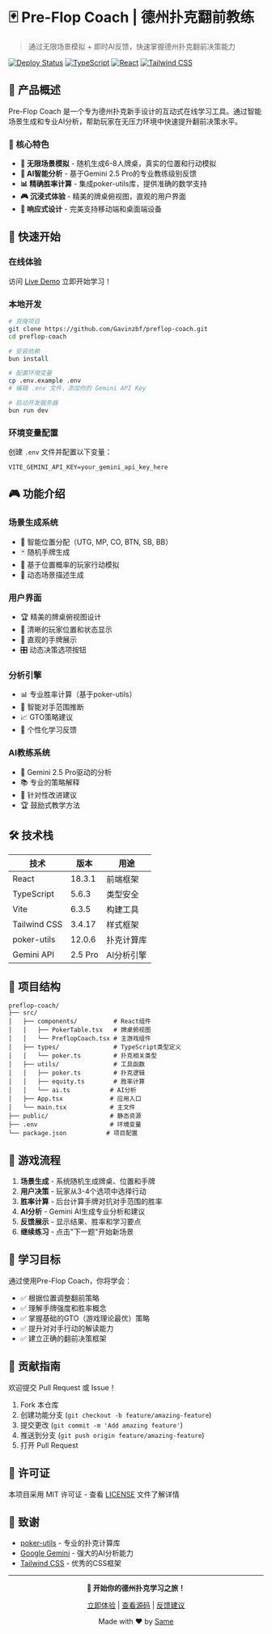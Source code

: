 # 🃏 Pre-Flop Coach | 德州扑克翻前教练

> 通过无限场景模拟 + 即时AI反馈，快速掌握德州扑克翻前决策能力

[![Deploy Status](https://img.shields.io/badge/deploy-netlify-success)](https://preflop-coach.netlify.app)
[![TypeScript](https://img.shields.io/badge/TypeScript-007ACC?logo=typescript&logoColor=white)](https://www.typescriptlang.org/)
[![React](https://img.shields.io/badge/React-20232A?logo=react&logoColor=61DAFB)](https://reactjs.org/)
[![Tailwind CSS](https://img.shields.io/badge/Tailwind_CSS-38B2AC?logo=tailwind-css&logoColor=white)](https://tailwindcss.com/)

## 🎯 产品概述

Pre-Flop Coach 是一个专为德州扑克新手设计的互动式在线学习工具。通过智能场景生成和专业AI分析，帮助玩家在无压力环境中快速提升翻前决策水平。

### 🌟 核心特色

- **🎲 无限场景模拟** - 随机生成6-8人牌桌，真实的位置和行动模拟
- **🤖 AI智能分析** - 基于Gemini 2.5 Pro的专业教练级别反馈
- **📊 精确胜率计算** - 集成poker-utils库，提供准确的数学支持
- **🎮 沉浸式体验** - 精美的牌桌俯视图，直观的用户界面
- **📱 响应式设计** - 完美支持移动端和桌面端设备

## 🚀 快速开始

### 在线体验
访问 [Live Demo](https://preflop-coach.netlify.app) 立即开始学习！

### 本地开发

```bash
# 克隆项目
git clone https://github.com/Gavinzbf/preflop-coach.git
cd preflop-coach

# 安装依赖
bun install

# 配置环境变量
cp .env.example .env
# 编辑 .env 文件，添加你的 Gemini API Key

# 启动开发服务器
bun run dev
```

### 环境变量配置

创建 `.env` 文件并配置以下变量：

```env
VITE_GEMINI_API_KEY=your_gemini_api_key_here
```

## 🎮 功能介绍

### 场景生成系统
- 🎯 智能位置分配（UTG, MP, CO, BTN, SB, BB）
- 🃏 随机手牌生成
- 🎲 基于位置概率的玩家行动模拟
- 📝 动态场景描述生成

### 用户界面
- 🏆 精美的牌桌俯视图设计
- 👤 清晰的玩家位置和状态显示
- 🎴 直观的手牌展示
- 🎛️ 动态决策选项按钮

### 分析引擎
- 📊 专业胜率计算（基于poker-utils）
- 🧠 智能对手范围推断
- 📈 GTO策略建议
- 🎯 个性化学习反馈

### AI教练系统
- 🤖 Gemini 2.5 Pro驱动的分析
- 📚 专业的策略解释
- 🎯 针对性改进建议
- 🏆 鼓励式教学方法

## 🛠️ 技术栈

| 技术 | 版本 | 用途 |
|------|------|------|
| React | 18.3.1 | 前端框架 |
| TypeScript | 5.6.3 | 类型安全 |
| Vite | 6.3.5 | 构建工具 |
| Tailwind CSS | 3.4.17 | 样式框架 |
| poker-utils | 12.0.6 | 扑克计算库 |
| Gemini API | 2.5 Pro | AI分析引擎 |

## 📁 项目结构

```
preflop-coach/
├── src/
│   ├── components/          # React组件
│   │   ├── PokerTable.tsx   # 牌桌俯视图
│   │   └── PreflopCoach.tsx # 主游戏组件
│   ├── types/               # TypeScript类型定义
│   │   └── poker.ts         # 扑克相关类型
│   ├── utils/               # 工具函数
│   │   ├── poker.ts         # 扑克逻辑
│   │   ├── equity.ts        # 胜率计算
│   │   └── ai.ts           # AI分析
│   ├── App.tsx             # 应用入口
│   └── main.tsx            # 主文件
├── public/                 # 静态资源
├── .env                    # 环境变量
└── package.json           # 项目配置
```

## 🎲 游戏流程

1. **场景生成** - 系统随机生成牌桌、位置和手牌
2. **用户决策** - 玩家从3-4个选项中选择行动
3. **胜率计算** - 后台计算手牌对抗对手范围的胜率
4. **AI分析** - Gemini AI生成专业分析和建议
5. **反馈展示** - 显示结果、胜率和学习要点
6. **继续练习** - 点击"下一题"开始新场景

## 🎯 学习目标

通过使用Pre-Flop Coach，你将学会：

- ✅ 根据位置调整翻前策略
- ✅ 理解手牌强度和胜率概念
- ✅ 掌握基础的GTO（游戏理论最优）策略
- ✅ 提升对对手行动的解读能力
- ✅ 建立正确的翻前决策框架

## 🤝 贡献指南

欢迎提交 Pull Request 或 Issue！

1. Fork 本仓库
2. 创建功能分支 (`git checkout -b feature/amazing-feature`)
3. 提交更改 (`git commit -m 'Add amazing feature'`)
4. 推送到分支 (`git push origin feature/amazing-feature`)
5. 打开 Pull Request

## 📜 许可证

本项目采用 MIT 许可证 - 查看 [LICENSE](LICENSE) 文件了解详情

## 🙏 致谢

- [poker-utils](https://www.npmjs.com/package/poker-utils) - 专业的扑克计算库
- [Google Gemini](https://ai.google.dev/) - 强大的AI分析能力
- [Tailwind CSS](https://tailwindcss.com/) - 优秀的CSS框架

---

<div align="center">

**🚀 开始你的德州扑克学习之旅！**

[立即体验](https://preflop-coach.netlify.app) | [查看源码](https://github.com/Gavinzbf/preflop-coach) | [反馈建议](https://github.com/Gavinzbf/preflop-coach/issues)

Made with ❤️ by [Same](https://same.new)

</div>
